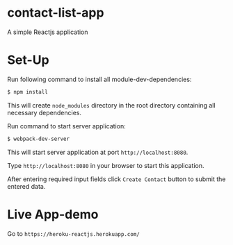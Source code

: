 # contact-list-app
A simple Reactjs application

# Set-Up

  Run following command to install all module-dev-dependencies: 
```bash
$ npm install
```
  This will create `node_modules` directory in the root directory containing all necessary dependencies.
  
  Run command to start server application:
```bash
$ webpack-dev-server
```
  This will start server application at port `http://localhost:8080`.
  
  Type `http://localhost:8080` in your browser to start this application.
  
  After entering required input fields click `Create Contact` button to submit the entered data.
  
# Live App-demo
  
  Go to `https://heroku-reactjs.herokuapp.com/`
